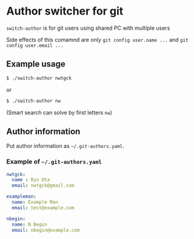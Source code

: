 # Author switcher for git

`switch-author` is for git users using shared PC with multiple users

Side effects of this comamnd are only `git config user.name ...` and `git config user.email ...`

## Example usage

```bash
$ ./switch-author nwtgck
```

or

```bash
$ ./switch-author nw
```

(Smart search can solve by first letters `nw`)

## Author information

Put author information as `~/.git-authors.yaml`.

### Example of `~/.git-authors.yaml`

```yaml
nwtgck:
  name : Ryo Ota
  email: nwtgck@gmail.com

exampleman:
  name: Example Man
  email: test@example.com

nbegin:
  name: N Begin
  email: nbegin@example.com

```
